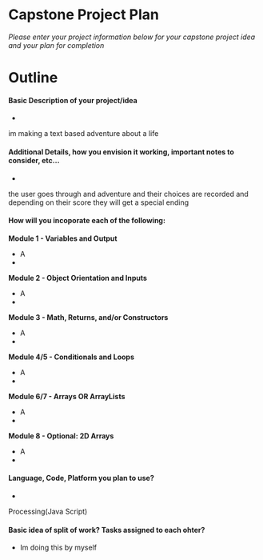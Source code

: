 # Capstone Project Plan
_Please enter your project information below for your capstone project idea and your plan for completion_

# Outline
#### Basic Description of your project/idea
- 
im making a text based adventure about a life 
#### Additional Details, how you envision it working, important notes to consider, etc...
- 
the user goes through and adventure and their choices are recorded and depending on their score they will get a special ending
#### How will you incoporate each of the following:
**Module 1 - Variables and Output**
- A
- 
**Module 2 - Object Orientation and Inputs**
- A
- 
**Module 3 - Math, Returns, and/or Constructors**
- A
- 
**Module 4/5 - Conditionals and Loops**
- A
- 
**Module 6/7 - Arrays OR ArrayLists**
- A
- 
**Module 8 - Optional: 2D Arrays**
- A
- 

#### Language, Code, Platform you plan to use?
- 
Processing(Java Script)
#### Basic idea of split of work? Tasks assigned to each ohter?
- Im doing this by myself

